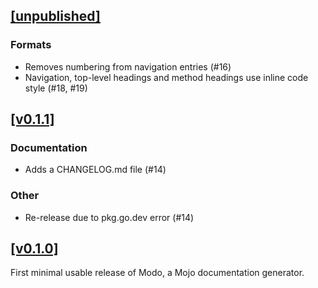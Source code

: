 ## [[unpublished]](https://github.com/mlange-42/modo/compare/v0.1.1...main)

### Formats

* Removes numbering from navigation entries (#16)
* Navigation, top-level headings and method headings use inline code style (#18, #19)

## [[v0.1.1]](https://github.com/mlange-42/modo/compare/v0.1.0...v0.1.1)

### Documentation

* Adds a CHANGELOG.md file (#14)

### Other

* Re-release due to pkg.go.dev error (#14)

## [[v0.1.0]](https://github.com/mlange-42/modo/tree/v0.1.0)

First minimal usable release of Modo, a Mojo documentation generator.
